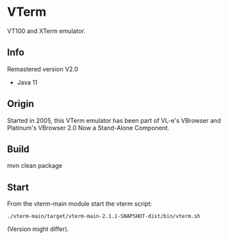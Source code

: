 VTerm
===
VT100 and XTerm emulator.


Info
---
Remastered version V2.0
- Java 11


Origin
---
Started in 2005, this VTerm emulator has been part of VL-e's VBrowser and Platinum's VBrowser 2.0
Now a Stand-Alone Component.


Build
---
mvn clean package 


Start
---
From the vterm-main module start the vterm script:

    ./vterm-main/target/vterm-main-2.1.1-SNAPSHOT-dist/bin/vterm.sh 

(Version might differ).
